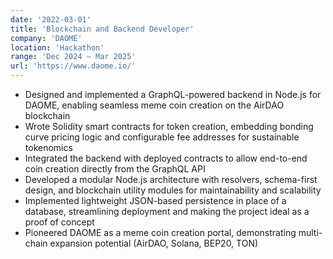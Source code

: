 ```yaml
---
date: '2022-03-01'
title: 'Blockchain and Backend Developer'
company: 'DAOME'
location: 'Hackathon'
range: 'Dec 2024 – Mar 2025'
url: 'https://www.daome.io/'
---
```


- Designed and implemented a GraphQL-powered backend in Node.js for DAOME, enabling seamless meme coin creation on the AirDAO blockchain
- Wrote Solidity smart contracts for token creation, embedding bonding curve pricing logic and configurable fee addresses for sustainable tokenomics
- Integrated the backend with deployed contracts to allow end-to-end coin creation directly from the GraphQL API
- Developed a modular Node.js architecture with resolvers, schema-first design, and blockchain utility modules for maintainability and scalability
- Implemented lightweight JSON-based persistence in place of a database, streamlining deployment and making the project ideal as a proof of concept
- Pioneered DAOME as a meme coin creation portal, demonstrating multi-chain expansion potential (AirDAO, Solana, BEP20, TON)
